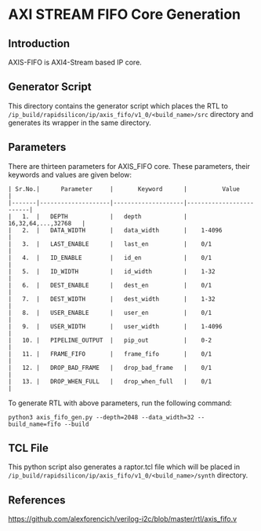 # AXI STREAM FIFO Core Generation 

## Introduction
AXIS-FIFO is AXI4-Stream based IP core.

## Generator Script

This directory contains the generator script which places the RTL to `/ip_build/rapidsilicon/ip/axis_fifo/v1_0/<build_name>/src` directory and generates its wrapper in the same directory. 
    
## Parameters
There are thirteen parameters for AXIS_FIFO core. These parameters, their keywords and values are given below:

    | Sr.No.|      Parameter     |       Keyword      |          Value          |
    |-------|--------------------|--------------------|-------------------------|
    |   1.  |   DEPTH            |   depth            |    16,32,64,...,32768   |
    |   2.  |   DATA_WIDTH       |   data_width       |    1-4096               |
    |   3.  |   LAST_ENABLE      |   last_en          |    0/1                  |  
    |   4.  |   ID_ENABLE        |   id_en            |    0/1                  |
    |   5.  |   ID_WIDTH         |   id_width         |    1-32                 |
    |   6.  |   DEST_ENABLE      |   dest_en          |    0/1                  |
    |   7.  |   DEST_WIDTH       |   dest_width       |    1-32                 |
    |   8.  |   USER_ENABLE      |   user_en          |    0/1                  |
    |   9.  |   USER_WIDTH       |   user_width       |    1-4096               |
    |   10. |   PIPELINE_OUTPUT  |   pip_out          |    0-2                  |
    |   11. |   FRAME_FIFO       |   frame_fifo       |    0/1                  |
    |   12. |   DROP_BAD_FRAME   |   drop_bad_frame   |    0/1                  |
    |   13. |   DROP_WHEN_FULL   |   drop_when_full   |    0/1                  |


To generate RTL with above parameters, run the following command:
```
python3 axis_fifo_gen.py --depth=2048 --data_width=32 --build_name=fifo --build
```

## TCL File

This python script also generates a raptor.tcl file which will be placed in `/ip_build/rapidsilicon/ip/axis_fifo/v1_0/<build_name>/synth` directory.

## References

https://github.com/alexforencich/verilog-i2c/blob/master/rtl/axis_fifo.v
